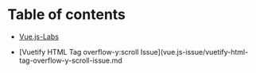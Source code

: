 # Table of contents

* [Vue.js-Labs](README.md)

* [Vuetify HTML Tag overflow-y:scroll Issue](vue.js-issue/vuetify-html-tag-overflow-y-scroll-issue.md
